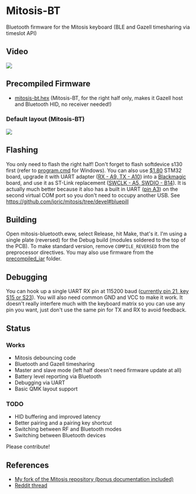 # Mitosis-BT

Bluetooth firmware for the Mitosis keyboard (BLE and Gazell timesharing via timeslot API)

## Video

[![](http://img.youtube.com/vi/Qv22OyWb81g/0.jpg)](https://youtu.be/Qv22OyWb81g)

## Precompiled Firmware

* [mitosis-bt.hex](https://raw.githubusercontent.com/joric/mitosis/devel/precompiled_iar/mitosis-bt.hex) (Mitosis-BT, for the right half only, makes it Gazell host and Bluetooth HID, no receiver needed!)

### Default layout (Mitosis-BT)

[![](https://kle-render.herokuapp.com/api/3f5dd1c848bb9a7a723161ad5e0c8e39?4)](http://www.keyboard-layout-editor.com/#/gists/3f5dd1c848bb9a7a723161ad5e0c8e39)

## Flashing

You only need to flash the right half!
Don't forget to flash softdevice s130 first (refer to [program.cmd](program.cmd) for Windows).
You can also use [$1.80](https://www.aliexpress.com/item//32583160323.html) STM32 board,
upgrade it with UART adapter ([RX - A9, TX - A10](https://i.imgur.com/sLyYM27.jpg))
into a [Blackmagic](https://gojimmypi.blogspot.com/2017/07/BluePill-STM32F103-to-BlackMagic-Probe.html) board,
and use it as ST-Link replacement ([SWCLK - A5, SWDIO - B14](https://i.imgur.com/Ikt8yZz.jpg)).
It is actually much better because it also has a built in UART ([pin A3](https://i.imgur.com/6jPsgzv.jpg))
on the second virtual COM port so you don't need to occupy another USB.
See https://github.com/joric/mitosis/tree/devel#bluepill

## Building

Open mitosis-bluetooth.eww, select Release, hit Make, that's it.
I'm using a single plate (reversed) for the Debug build (modules soldered to the top of the PCB).
To make standard version, remove `COMPILE_REVERSED` from the preprocessor directives.
You may also use firmware from the [precompiled_iar](../precompiled_iar) folder.

## Debugging

You can hook up a single UART RX pin at 115200 baud ([currently pin 21, key S15 or S23](https://i.imgur.com/apx8W8W.png)).
You will also need common GND and VCC to make it work. It doesn't really interfere much with the keyboard matrix so you can use any pin you want,
just don't use the same pin for TX and RX to avoid feedback.

## Status

### Works

* Mitosis debouncing code
* Bluetooth and Gazell timesharing
* Master and slave mode (left half doesn't need firmware update at all)
* Battery level reporting via Bluetooth
* Debugging via UART
* Basic QMK layout support

### TODO

* HID buffering and improved latency
* Better pairing and a pairing key shortcut
* Switching between RF and Bluetooth modes
* Switching between Bluetooth devices

Please contribute!

## References

* [My fork of the Mitosis repository (bonus documentation included)](https://github.com/joric/mitosis/tree/devel)
* [Reddit thread](https://redd.it/91s4pu)

